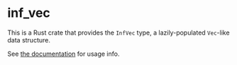 # inf_vec

This is a Rust crate that provides the `InfVec` type, a lazily-populated
`Vec`-like data structure.

See [the documentation](https://docs.rs/inf_vec) for usage info.